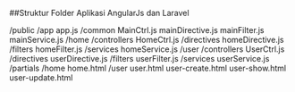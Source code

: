 ##Struktur Folder Aplikasi AngularJs dan Laravel

/public
    /app
        app.js
        /common
            MainCtrl.js
            mainDirective.js
            mainFilter.js
            mainService.js
        /home
            /controllers
                HomeCtrl.js
            /directives
                homeDirective.js
            /filters
                homeFilter.js
            /services
                homeService.js
        /user
            /controllers
                UserCtrl.js
            /directives
                userDirective.js
            /filters
                userFilter.js
            /services
                userService.js
    /partials
        /home
            home.html
        /user
            user.html
            user-create.html
            user-show.html
            user-update.html